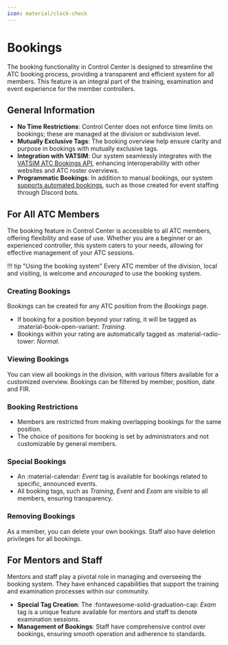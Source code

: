 ```yaml
---
icon: material/clock-check
---
```


# Bookings

The booking functionality in Control Center is designed to streamline the ATC booking process, providing a transparent and efficient system for all members.
This feature is an integral part of the training, examination and event experience for the member controllers.

## General Information

- **No Time Restrictions**: Control Center does not enforce time limits on bookings; these are managed at the division or subdivision level.
- **Mutually Exclusive Tags**: The booking overview help ensure clarity and purpose in bookings with mutually exclusive tags.
- **Integration with VATSIM**: Our system seamlessly integrates with the [VATSIM ATC Bookings API](../integrations/vatsim.md), enhancing interoperability with other websites and ATC roster overviews.
- **Programmatic Bookings**: In addition to manual bookings, our system [supports automated bookings](../api.md), such as those created for event staffing through Discord bots.

## For All ATC Members

The booking feature in Control Center is accessible to all ATC members, offering flexibility and ease of use. Whether you are a beginner or an experienced controller, this system caters to your needs, allowing for effective management of your ATC sessions.

!!! tip "Using the booking system"
    Every ATC member of the division, local and visiting, is welcome and *encouraged* to use the booking system.

### Creating Bookings

Bookings can be created for any ATC position from the *Bookings* page.

- If booking for a position beyond your rating, it will be tagged as :material-book-open-variant: *Training*.
- Bookings within your rating are automatically tagged as :material-radio-tower: *Normal*.

### Viewing Bookings

You can view all bookings in the division, with various filters available for a customized overview.
Bookings can be filtered by member, position, date and FIR.

### Booking Restrictions

- Members are restricted from making overlapping bookings for the same position.
- The choice of positions for booking is set by administrators and not customizable by general members.

### Special Bookings

- An :material-calendar: *Event* tag is available for bookings related to specific, announced events.
- All booking tags, such as *Training*, *Event* and *Exam* are visible to all members, ensuring transparency.

### Removing Bookings

As a member, you can delete your own bookings. Staff also have deletion privileges for all bookings.

## For Mentors and Staff

Mentors and staff play a pivotal role in managing and overseeing the booking system. They have enhanced capabilities that support the training and examination processes within our community.

- **Special Tag Creation**: The :fontawesome-solid-graduation-cap: *Exam* tag is a unique feature available for mentors and staff to denote examination sessions.
- **Management of Bookings**: Staff have comprehensive control over bookings, ensuring smooth operation and adherence to standards.
